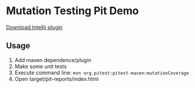 # Mutation Testing Pit Demo

[Download Intellij plugin](https://plugins.jetbrains.com/plugin/7119-pit-mutation-testing)

## Usage

1. Add maven dependence/plugin
2. Make some unit tests
3. Execute command line: ```mvn org.pitest:pitest-maven:mutationCoverage```
4. Open target/pit-reports/index.html

